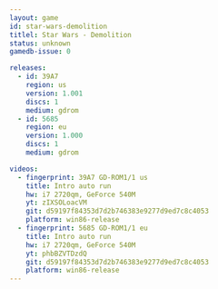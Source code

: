 ```yaml
---
layout: game
id: star-wars-demolition
titlel: Star Wars - Demolition
status: unknown
gamedb-issue: 0

releases:
  - id: 39A7
    region: us
    version: 1.001
    discs: 1
    medium: gdrom
  - id: 5685
    region: eu
    version: 1.000
    discs: 1
    medium: gdrom

videos:
  - fingerprint: 39A7 GD-ROM1/1 us
    title: Intro auto run
    hw: i7 2720qm, GeForce 540M
    yt: zIXSOLoacVM
    git: d59197f84353d7d2b746383e9277d9ed7c8c4053
    platform: win86-release
  - fingerprint: 5685 GD-ROM1/1 eu
    title: Intro auto run
    hw: i7 2720qm, GeForce 540M
    yt: phbBZVTDzdQ
    git: d59197f84353d7d2b746383e9277d9ed7c8c4053
    platform: win86-release
---
```

